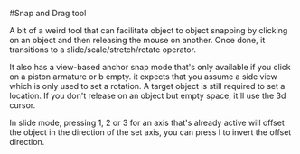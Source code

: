#Snap and Drag tool
  
A bit of a weird tool that can facilitate object to object snapping by clicking on an object and then releasing the mouse on another. Once done, it transitions to a slide/scale/stretch/rotate operator.  
  
It also has a view-based anchor snap mode that's only available if you click on a piston armature or b empty. it expects that you assume a side view which is only used to set a rotation. A target object is still required to set a location. If you don't release on an object but empty space, it'll use the 3d cursor.  
  
In slide mode, pressing 1, 2 or 3 for an axis that's already active will offset the object in the direction of the set axis, you can press I to invert the offset direction.  